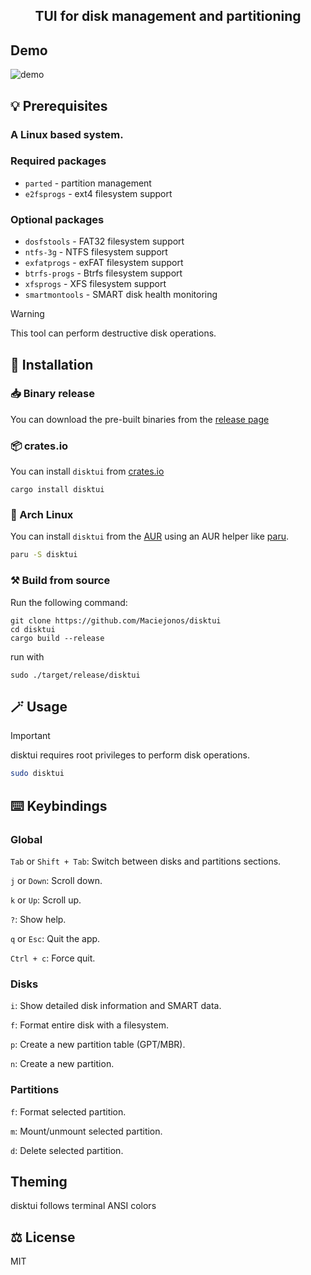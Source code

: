 <div align="center">
  <h2>TUI for disk management and partitioning</h2>
</div>

## Demo

![demo](placeholder)

## 💡 Prerequisites

### A Linux based system.

### Required packages
- `parted` - partition management
- `e2fsprogs` - ext4 filesystem support

### Optional packages
- `dosfstools` - FAT32 filesystem support
- `ntfs-3g` - NTFS filesystem support
- `exfatprogs` - exFAT filesystem support
- `btrfs-progs` - Btrfs filesystem support
- `xfsprogs` - XFS filesystem support
- `smartmontools` - SMART disk health monitoring

> [!WARNING]
> This tool can perform destructive disk operations.

## 🚀 Installation

### 📥 Binary release

You can download the pre-built binaries from the [release page](https://github.com/Maciejonos/disktui/releases)

### 📦 crates.io

You can install `disktui` from [crates.io](https://crates.io/crates/disktui)

```shell
cargo install disktui
```

### 🐧 Arch Linux

You can install `disktui` from the [AUR](https://aur.archlinux.org/packages/disktui) using an AUR helper like [paru](https://github.com/Morganamilo/paru).

```bash
paru -S disktui
```

### ⚒️ Build from source

Run the following command:

```shell
git clone https://github.com/Maciejonos/disktui
cd disktui
cargo build --release
```

run with
```shell
sudo ./target/release/disktui
```

## 🪄 Usage

> [!IMPORTANT]
> disktui requires root privileges to perform disk operations.

```bash
sudo disktui
```

## ⌨️ Keybindings

### Global

`Tab` or `Shift + Tab`: Switch between disks and partitions sections.

`j` or `Down`: Scroll down.

`k` or `Up`: Scroll up.

`?`: Show help.

`q` or `Esc`: Quit the app.

`Ctrl + c`: Force quit.

### Disks

`i`: Show detailed disk information and SMART data.

`f`: Format entire disk with a filesystem.

`p`: Create a new partition table (GPT/MBR).

`n`: Create a new partition.

### Partitions

`f`: Format selected partition.

`m`: Mount/unmount selected partition.

`d`: Delete selected partition.

## Theming
disktui follows terminal ANSI colors

## ⚖️ License

MIT
